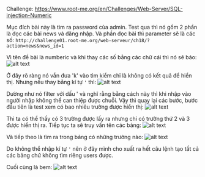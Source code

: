 Challenge: https://www.root-me.org/en/Challenges/Web-Server/SQL-injection-Numeric

Mục đích bài này là tìm ra password của admin.
Test qua thì nó gồm 2 phần là đọc các bài news và đăng nhập. Và phần đọc bài thì parameter sẽ là các số:
```http://challenge01.root-me.org/web-serveur/ch18/?action=news&news_id=1```

Vì tên đề bài là numberic và khi thay các số bằng các chữ cái thì nó sẽ báo: 
![alt text](image.png)

Ở đây rõ ràng nó vẫn đưa 'k' vào tìm kiểm chỉ là không có kết quả để hiển thị. Nhưng nếu thay bằng kí tự ```'``` thì:
![alt text](image-1.png)

Dường như nó filter với dấu ' và nghĩ rằng bằng cách này thì khi nhập vào người nhập không thể can thiệp được chuỗi. 
Vậy thì quay lại các bước, bước đầu tiên là test xem có bao nhiêu trường được hiển thị: 
![alt text](image-2.png)

Thì ta có thể thấy có 3 trường được lấy ra nhưng chỉ có trường thứ 2 và 3 được hiển thị ra. Tiếp tục ta sẽ truy vấn tên các bảng: ![alt text](image-3.png)

Và tiếp theo là tìm ra trong bảng có những trường nào:
![alt text](image-4.png)

Do không thể nhập kí tự ```'``` nên ở đây mình cho xuất ra hết câu lệnh tạo tất cả các bảng chứ không tìm riêng users được.

Cuối cùng là bem:
![alt text](image-5.png)
